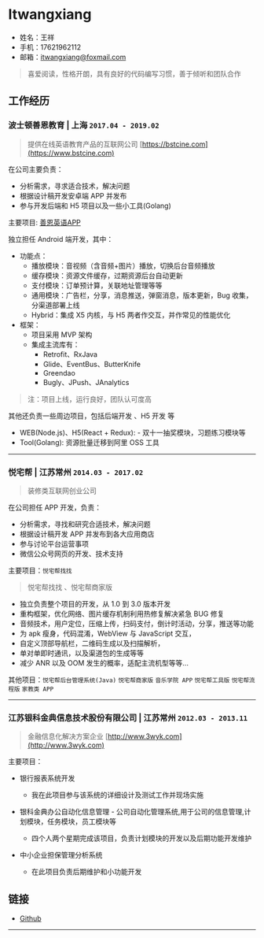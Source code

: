 # Itwangxiang

- 姓名：王祥
- 手机：17621962112
- 邮箱：itwangxiang@foxmail.com

> 喜爱阅读，性格开朗，具有良好的代码编写习惯，善于倾听和团队合作

## 工作经历

### 波士顿善恩教育 | 上海 `2017.04 - 2019.02`

> 提供在线英语教育产品的互联网公司 [https://bstcine.com](https://www.bstcine.com)

在公司主要负责：

- 分析需求，寻求适合技术，解决问题
- 根据设计稿开发安卓端 APP 并发布
- 参与开发后端和 H5 项目以及一些小工具(Golang)

主要项目: [善恩英语APP](https://a.app.qq.com/o/simple.jsp?pkgname=com.bstcine.course)

独立担任 Android 端开发，其中：

- 功能点：
  - 播放模块：音视频（含音频+图片）播放，切换后台音频播放
  - 缓存模块：资源文件缓存，过期资源后台自动更新
  - 支付模块：订单预计算，关联地址管理等等
  - 通用模块：广告栏，分享，消息推送，弹窗消息，版本更新，Bug 收集，分渠道部署上线
  - Hybrid：集成 X5 内核，与 H5 两者作交互，并作常见的性能优化
- 框架：
  - 项目采用 MVP 架构
  - 集成主流库有：
    - Retrofit、RxJava
    - Glide、EventBus、ButterKnife
    - Greendao
    - Bugly、JPush、JAnalytics

> 注：项目上线，运行良好，团队认可度高

其他还负责一些周边项目，包括后端开发 、H5 开发 等

- WEB(Node.js)、H5(React + Redux): - 双十一抽奖模块，习题练习模块等
- Tool(Golang): 资源批量迁移到阿里 OSS 工具

---

### 悦宅帮 | 江苏常州 `2014.03 - 2017.02`

> 装修类互联网创业公司

在公司担任 APP 开发，负责：

- 分析需求，寻找和研究合适技术，解决问题
- 根据设计稿开发 APP 并发布到各大应用商店
- 参与讨论平台运营事项
- 微信公众号网页的开发、技术支持

主要项目：`悦宅帮找找`

> 悦宅帮找找 、悦宅帮商家版

- 独立负责整个项目的开发，从 1.0 到 3.0 版本开发
- 重构框架，优化网络、图片缓存机制利用热修复解决紧急 BUG 修复
- 音频技术，用户定位，压缩上传，扫码支付，倒计时活动，分享，推送等功能
- 为 apk 瘦身，代码混淆，WebView 与 JavaScript 交互，
- 自定义顶部导航栏，二维码生成以及扫描解析，
- 单对单即时通讯，以及渠道包的生成等等
- 减少 ANR 以及 OOM 发生的概率，适配主流机型等等...

其他项目：`悦宅帮后台管理系统(Java)` `悦宅帮商家版` `音乐学院 APP` `悦宅帮工具版` `悦宅帮流程版` `家教类 APP`

---

### 江苏银科金典信息技术股份有限公司 | 江苏常州 `2012.03 - 2013.11`

> 金融信息化解决方案企业 [http://www.3wyk.com](http://www.3wyk.com)

主要项目：

- 银行报表系统开发
  - 我在此项目参与该系统的详细设计及测试工作并现场实施

- 银科金典办公自动化信息管理 - 公司自动化管理系统,用于公司的信息管理,计划模块，任务模块，员工模块等

  - 四个人两个星期完成该项目，负责计划模块的开发以及后期功能开发维护

- 中小企业担保管理分析系统

  - 在此项目负责后期维护和小功能开发

## 链接

- [Github](https://github.com/itwangxiang)

---
